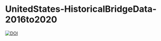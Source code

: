 # UnitedStates-HistoricalBridgeData-2016to2020
[![DOI](https://zenodo.org/badge/737649673.svg)](https://zenodo.org/doi/10.5281/zenodo.10447901)
